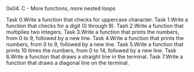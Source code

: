 0x04. C - More functions, more nested loops

Task 0.Write a function that checks for uppercase character.
Task 1.Write a function that checks for a digit (0 through 9).
Tash 2.Write a function that multiplies two integers.
Task 3.Write a function that prints the numbers, from 0 to 9, followed by a new line.
Task 4.Write a function that prints the numbers, from 0 to 9, followed by a new line.
Task 5.Write a function that prints 10 times the numbers, from 0 to 14, followed by a new line.
Task 6.Write a function that draws a straight line in the terminal.
Task 7.Write a function that draws a diagonal line on the terminal.

